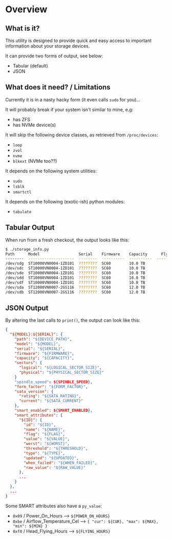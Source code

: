 # Overview

## What is it?

This utility is designed to provide quick and easy access to important
information about your storage devices.

It can provide two forms of output, see below:
 - Tabular (default)
 - JSON

## What does it need? / Limitations

Currently it is in a nasty hacky form (it even calls `sudo` for you)...

It will probably break if your system isn't similar to mine, e.g:
 - has ZFS
 - has NVMe device(s)

It will skip the following device classes, as retrieved from `/proc/devices`:
 - `loop`
 - `zvol`
 - `nvme`
 - `blkext` (NVMe too??)

It depends on the following system utilities:
 - `sudo`
 - `lsblk`
 - `smartctl`

It depends on the following (exotic-ish) python modules:
 - `tabulate`

## Tabular Output

When run from a fresh checkout, the output looks like this:

```bash
$ ./storage_info.py
Path      Model                 Serial    Firmware    Capacity      Flying (h)    Powered (h)    Power Cycles  Reallocated    Temperature
--------  --------------------  --------  ----------  ----------  ------------  -------------  --------------  -------------  -------------
/dev/sdg  ST10000VN0004-1ZD101  ????????  SC60        10.0 TB             5438           7444              35  -              16 / 28 / 39
/dev/sdc  ST10000VN0004-1ZD101  ????????  SC60        10.0 TB             6696           7712              43  8              17 / 24 / 35
/dev/sde  ST10000VN0004-1ZD101  ????????  SC60        10.0 TB             6696           7712              43  -              17 / 25 / 36
/dev/sdd  ST10000VN0004-1ZD101  ????????  SC60        10.0 TB             6697           7712              43  -              16 / 24 / 35
/dev/sdf  ST10000VN0004-1ZD101  ????????  SC60        10.0 TB             6667           7681              38  -              18 / 26 / 37
/dev/sda  ST12000VN0007-2GS116  ????????  SC60        12.0 TB             1402           1414              12  -              18 / 24 / 35
/dev/sdb  ST12000VN0007-2GS116  ????????  SC60        12.0 TB              686            693               3  -              18 / 24 / 35
```

## JSON Output 

By altering the last calls to `print()`, the output can look like this:

```json
{
  "${MODEL}:${SERIAL}": {
    "path": "${DEVICE_PATH}",
    "model": "${MODEL}",
    "serial": "${SERIAL}",
    "firmware": "${FIRMWARE}",
    "capacity": "${CAPACITY}",
    "sectors": {
      "logical": "${LOGICAL_SECTOR_SIZE}",
      "physical": "${PHYSICAL_SECTOR_SIZE}"
    }
    "spindle_speed": ${SPINDLE_SPEED},
    "form_factor": "${FORM_FACTOR}",
    "sata_version": {
      "rating": "${SATA_RATING}",
      "current": "${SATA_CURRENT}"
    },
    "smart_enabled": ${SMART_ENABLED},
    "smart_attributes": {
      "${ID}": {
        "id": "${ID}",
        "name": "${NAME}",
        "flag": "${FLAG}",
        "value": "${VALUE}",
        "worst": "${WORST}",
        "threshold": "${THRESHOLD}",
        "type": "${TYPE}",
        "updated": "${UPDATED}",
        "when_failed": "${WHEN_FAILED}",
        "raw_value": "${RAW_VALUE}"
      },
      ...
    }
  },
  ...
}
```

Some SMART attributes also have a `py_value`:

 - `0x09` / Power_On_Hours --> `${POWER_ON_HOURS}`
 - `0xbe` / Airflow_Temperature_Cel --> `{ "cur": ${CUR}, "max": ${MAX}, "min": ${MIN} }`
 - `0xf0` / Head_Flying_Hours --> `${FLYING_HOURS}`

